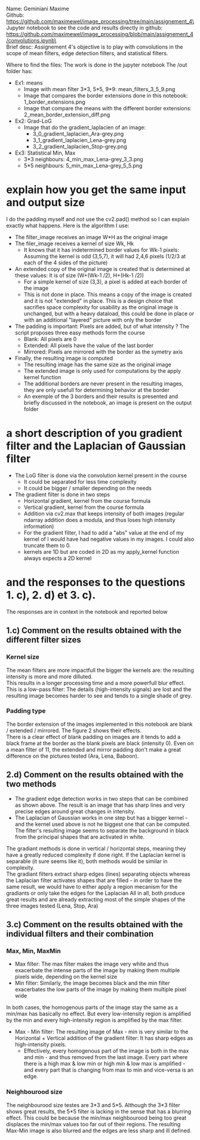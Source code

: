 Name: Geminiani Maxime\
Github: https://github.com/maximewel/image_processing/tree/main/assignement_4\
Jupyter notebook to see the code and results directly in github: https://github.com/maximewel/image_processing/blob/main/assignement_4/convolutions.ipynb\
\
Brief desc: Assignement 4's objective is to play with convolutions in the scope of mean filters, edge detection filters, and statistical filters.

Where to find the files:
The work is done in the jupyter notebook
The /out folder has:

* Ex1: means
  * Image with mean filter 3\*3, 5\*5, 9\*9: mean_filters_3_5_9.png
  * Image that compares the border extensions done in this notebook: 1_border_extensions.png
  * Image that compare the means with the different border extensions: 2_mean_border_extension_diff.png
* Ex2: Grad-LoG
  * Image that do the gradient_laplacien of an image:
    * 3_0_gradient_laplacien_Ara-grey.png
    * 3_1_gradient_laplacien_Lena-grey.png
    * 3_2_gradient_laplacien_Stop-grey.png
* Ex3: Statistical Min, Max
  * 3\*3 neighbours: 4_min_max_Lena-grey_3_3.png
  * 5\*5 neighbours: 5_min_max_Lena-grey_5_5.png


# explain how you get the same input and output size
I do the padding myself and not use the cv2.pad() method so I can explain exactly what happens. Here is the algorithm I use:

* The filter_image receives an image W*H as the original image
* The filer_image receives a kernel of size Wk, Hk
  * It knows that it has indetermined border values for Wk-1 pixels: Assuming the kernel is odd (3,5,7), it will had 2,4,6 pixels (1/2/3 at each of the 4 sides of the picture)
* An extended copy of the original image is created that is determined at these values: It is of size (W+(Wk-1 /2), H+(Hk-1 /2))
  * For a simple kernel of size (3,3), a pixel is added at each border of the image
  * This is not done in place. This means a copy of the image is created and it is not "extended" in place. This is a design choice that sacrifies space complexity for usability as the original image is unchanged, but with a heavy dataload, this could be done in place or with an additional "layered" picture with only the border
* The padding is important: Pixels are added, but of what intensity ? The script proposes three easy methods form the course
  * Blank: All pixels are 0
  * Extended: All pixels have the value of the last border
  * Mirrored: Pixels are mirrored with the border as the symetry axis
* Finally, the resulting image is computed
  * The resulting image has the same size as the original image
  * The extended image is only used for computations by the apply kernel function
  * The additional borders are never present in the resulting images, they are only usefull for determining behavior at the border
  * An exemple of the 3 borders and their results is presented and briefly discussed in the notebook, an image is present on the output folder

# a short description of you gradient filter and the Laplacian of Gaussian filter
* The LoG filter is done via the convolution kernel present in the course
  * It could be separated for less time complexity
  * It could be bigger / smaller depending on the needs
* The gradient filter is done in two steps
  * Horizontal gradient, kernel from the course formula
  * Vertical gradient, kernel from the course formula
  * Addition via cv2.max that keeps intensity of both images (regular ndarray addition does a modula, and thus loses high intensity information)
  * For the gradient filter, I had to add a "abs" value at the end of my kernel of I would have had negative values in my images. I could also truncate them to 0.
  * kernels are 1D but are coded in 2D as my apply_kernel function always expects a 2D kernel

# and the responses to the questions 1. c), 2. d) et 3. c).
The responses are in context in the notebook and reported below

## 1.c) Comment on the results obtained with the different filter sizes

### Kernel size
The mean filters are more impactfull the bigger the kernels are: the resulting intensity is more and more dilluted.\
This results in a longer processing time and a more powerfull blur effect.\
This is a low-pass filter: The details (high-intensity signals) are lost and the resulting image becomes harder to see and tends to a single shade of grey.

### Padding type
The border extension of the images implemented in this notebook are blank / extended / mirrored. The figure 2 shows their effects.\
There is a clear effect of blank padding on images are it tends to add a black frame at the border as the blank pixels are black (intensity 0). Even on a mean filter of 11, the extended and mirror padding don't make a great difference on the pictures tested (Ara, Lena, Baboon).

## 2.d) Comment on the results obtained with the two methods

* The gradient edge detection works in two steps that can be combined as shown above. The result is an image that has sharp lines and very precise edges around great changes in intensity.
* The Laplacian of Gaussian works in one step but has a bigger kernel - and the kernel used above is not he biggest one that can be computed. The filter's resulting image seems to separate the background in black from the principal shapes that are activated in white. 

The gradiant methods is done in vertical / horizontal steps, meaning they have a greatly reduced complexity if done right. If the Laplacian kernel is separable (it sure seems like it), both methods would be similar in complexity.\
The gradiant filters extract sharp edges (lines) separating objects whereas the Laplacian filter activates shapes that are filled - in order to have the same result, we would have to either apply a region mecanism for the gradiants or only take the edges for the Laplacian All in all, both produce great results and are already extracting most of the simple shapes of the three images tested (Lena, Stop, Ara)

## 3.c) Comment on the results obtained with the individual filters and their combination

### Max, Min, MaxMin

* Max filter: The max filter makes the image very white and thus exacerbate the intense parts of the image by making them multiple pixels wide, depending on the kernel size
* Min filter: Similarly, the image becomes black and the min filter exacerbates the low parts of the image by making them multiple pixel wide

In both cases, the homogenous parts of the image stay the same as a min/max has basically no effect. But every low-intensity region is amplified by the min and every high-intensity region is amplified by the max filter.

* Max - Min filter: The resulting image of Max - min is very similar to the Horizontal + Vertical addition of the gradient filter: It has sharp edges as high-intensity pixels.
    * Effectively, every homogenous part of the image is both in the max and min - and thus removed from the last image. Every part where there is a high max & low min or high min & low max is amplified - and every part that is changing from max to min and vice-versa is an edge.

### Neighbourood size
The neighbourood size testes are 3\*3 and 5\*5. Although the 3\*3 filter shows great results, the 5\*5 filter is lacking in the sense that has a blurring effect. This could be because the min/max neighbourood being too great displaces the min/max values too far out of their regions. The resulting Max-Min image is also blurred and the edges are less sharp and ill defined.